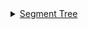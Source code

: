 <details>
<summary><a href="https://github.com/vipul79321/CP_Codes/tree/main/Segment%20Tree">Segment Tree</a></summary>

+ <a href="https://github.com/vipul79321/CP_Codes/blob/main/Segment%20Tree/segment-tree-use-cases.md">Segment Tree Use Cases</a>
+ <a href="https://github.com/vipul79321/CP_Codes/blob/main/Segment%20Tree/segment-tree-use-cases.md#range-max-queries-and-number-of-times-it-appears-in-that-range">Range-Max queries and number of times it appears in that range</a>

</details>
  
 
